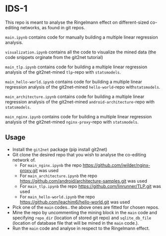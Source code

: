# IDS-1

This repo is meant to analyse the Ringelmann effect on different-sized co-editing networks, as found in git repos.

`main.ipynb` contains code for manually building a multiple linear regression analysis.

`visualization.ipynb` contains all the code to visualize the mined data (the code snippets orginate from the git2net tutorial)

`main_tlp.ipynb` contains code for building a multiple linear regression analysis of the git2net-mined `tlp`-repo with `statsmodels`.

`main_hello-world.ipynb` contains code for building a multiple linear regression analysis of the git2net-mined `hello-world`-repo with`statsmodels`.

`main_architecture.ipynb` contains code for building a multiple linear regression analysis of the git2net-mined `android-architecture`-repo with `statsmodels`.

`main_nginx.ipynb` contains code for building a multiple linear regression analysis of the git2net-mined `nginx-proxy`-repo with `statsmodels`.

## Usage

- Install the `git2net` package (pip install git2net)
- Git clone the desired repo that you wish to analyse the co-editing network of.
  - For `main_nginx.ipynb` the repo https://github.com/jwilder/nginx-proxy.git was used
  - For `main_architecture.ipynb` the repo https://github.com/android/architecture-samples.git was used
  - For `main_tlp.ipynb` the repo https://github.com/linrunner/TLP.git was used
  - For `main_hello-world.ipynb` the repo https://github.com/leachim6/hello-world.git was used
- Pick one of the `main` codes.. the above ones are fitted for chosen repos.
- Mine the repo by uncommenting the mining block in the `main` code and specifying `repo_dir` (location of stored git repo) and `sqlite_db_file` (location of database file that will be mined in the `main` code.).
- Run the `main` code and analyse in respect to the Ringelmann effect.
